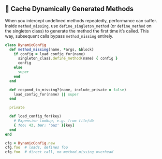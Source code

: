 ## 🚀 Cache Dynamically Generated Methods

When you intercept undefined methods repeatedly, performance can suffer. Inside `method_missing`, use `define_singleton_method` (or `define_method` on the singleton class) to generate the method the first time it’s called. This way, subsequent calls bypass `method_missing` entirely.

```ruby
class DynamicConfig
  def method_missing(name, *args, &block)
    if config = load_config_for(name)
      singleton_class.define_method(name) { config }
      config
    else
      super
    end
  end

  def respond_to_missing?(name, include_private = false)
    load_config_for(name) || super
  end

  private

  def load_config_for(key)
    # Expensive lookup, e.g. from file/db
    { foo: 42, bar: 'baz' }[key]
  end
end

cfg = DynamicConfig.new
cfg.foo  # loads, defines foo
cfg.foo  # direct call, no method_missing overhead
```
